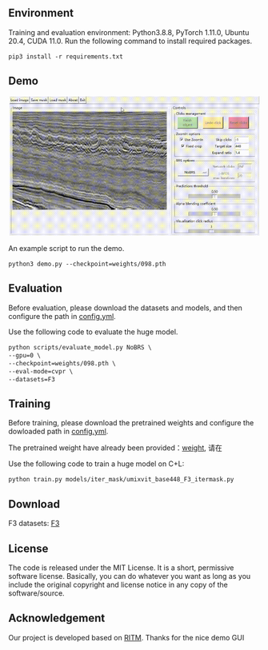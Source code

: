 ## Environment
Training and evaluation environment: Python3.8.8, PyTorch 1.11.0, Ubuntu 20.4, CUDA 11.0. Run the following command to install required packages.
```
pip3 install -r requirements.txt
```
## Demo
<p align="center">
  <img src="./assets/UmixClick Demo.gif" alt="drawing", width="500"/>
</p>


An example script to run the demo. 
```
python3 demo.py --checkpoint=weights/098.pth
```
## Evaluation
Before evaluation, please download the datasets and models, and then configure the path in [config.yml](https://github.com/tsy-son/UmixClick/blob/main/config.yml).

Use the following code to evaluate the huge model.
```
python scripts/evaluate_model.py NoBRS \
--gpu=0 \
--checkpoint=weights/098.pth \
--eval-mode=cvpr \
--datasets=F3
```

## Training
Before training, please download the pretrained weights and configure the dowloaded path in [config.yml](https://github.com/tsy-son/UmixClick/blob/main/config.yml).

The pretrained weight have already been provided：[weight](https://pan.baidu.com/s/16lJZPj_sNCUKYYv5eLs-BA?pwd=b5yh), 请在

Use the following code to train a huge model on C+L: 
```
python train.py models/iter_mask/umixvit_base448_F3_itermask.py
```

## Download 
F3 datasets: [F3](https://pan.baidu.com/s/16lJZPj_sNCUKYYv5eLs-BA?pwd=b5yh)

## License
The code is released under the MIT License. It is a short, permissive software license. Basically, you can do whatever you want as long as you include the original copyright and license notice in any copy of the software/source. 

## Acknowledgement
Our project is developed based on [RITM](https://github.com/saic-vul/ritm_interactive_segmentation). Thanks for the nice demo GUI 
